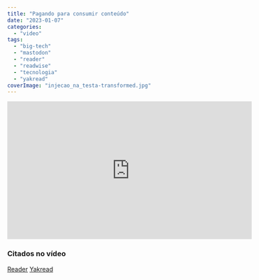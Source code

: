```yaml
---
title: "Pagando para consumir conteúdo"
date: "2023-01-07"
categories: 
  - "video"
tags: 
  - "big-tech"
  - "mastodon"
  - "reader"
  - "readwise"
  - "tecnologia"
  - "yakread"
coverImage: "injecao_na_testa-transformed.jpg"
---
```


<iframe width="560" height="315" src="https://www.youtube-nocookie.com/embed/exdSSiXrhZ0" title="YouTube video player" frameborder="0" allow="accelerometer; autoplay; clipboard-write; encrypted-media; gyroscope; picture-in-picture; web-share" allowfullscreen></iframe>

### Citados no vídeo

[Reader](https://readwise.io/i/eduardo765) [Yakread](https://yakread.com/u/eduf)
